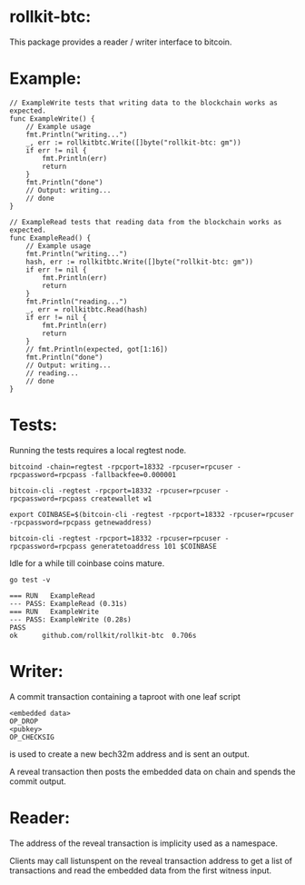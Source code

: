 rollkit-btc:
============


This package provides a reader / writer interface to bitcoin.

Example:
========

	// ExampleWrite tests that writing data to the blockchain works as expected.
	func ExampleWrite() {
		// Example usage
		fmt.Println("writing...")
		_, err := rollkitbtc.Write([]byte("rollkit-btc: gm"))
		if err != nil {
			fmt.Println(err)
			return
		}
		fmt.Println("done")
		// Output: writing...
		// done
	}

	// ExampleRead tests that reading data from the blockchain works as expected.
	func ExampleRead() {
		// Example usage
		fmt.Println("writing...")
		hash, err := rollkitbtc.Write([]byte("rollkit-btc: gm"))
		if err != nil {
			fmt.Println(err)
			return
		}
		fmt.Println("reading...")
		_, err = rollkitbtc.Read(hash)
		if err != nil {
			fmt.Println(err)
			return
		}
		// fmt.Println(expected, got[1:16])
		fmt.Println("done")
		// Output: writing...
		// reading...
		// done
	}

Tests:
======

Running the tests requires a local regtest node.

	bitcoind -chain=regtest -rpcport=18332 -rpcuser=rpcuser -rpcpassword=rpcpass -fallbackfee=0.000001

	bitcoin-cli -regtest -rpcport=18332 -rpcuser=rpcuser -rpcpassword=rpcpass createwallet w1

	export COINBASE=$(bitcoin-cli -regtest -rpcport=18332 -rpcuser=rpcuser -rpcpassword=rpcpass getnewaddress)

	bitcoin-cli -regtest -rpcport=18332 -rpcuser=rpcuser -rpcpassword=rpcpass generatetoaddress 101 $COINBASE

Idle for a while till coinbase coins mature.

	go test -v

	=== RUN   ExampleRead
	--- PASS: ExampleRead (0.31s)
	=== RUN   ExampleWrite
	--- PASS: ExampleWrite (0.28s)
	PASS
	ok      github.com/rollkit/rollkit-btc  0.706s


Writer:
=======

A commit transaction containing a taproot with one leaf script

    <embedded data>
    OP_DROP
    <pubkey>
    OP_CHECKSIG

is used to create a new bech32m address and is sent an output.


A reveal transaction then posts the embedded data on chain and spends the
commit output.


Reader:
========

The address of the reveal transaction is implicity used as a namespace.


Clients may call listunspent on the reveal transaction address to get a list of
transactions and read the embedded data from the first witness input.
